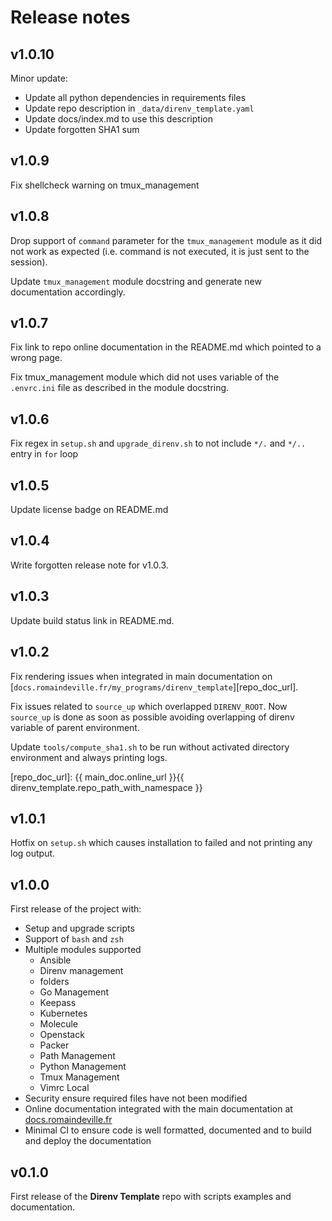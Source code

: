 # Release notes

## v1.0.10

Minor update:
  - Update all python dependencies in requirements files
  - Update repo description in `_data/direnv_template.yaml`
  - Update docs/index.md to use this description
  - Update forgotten SHA1 sum

## v1.0.9

Fix shellcheck warning on tmux_management

## v1.0.8

Drop support of `command` parameter for the `tmux_management` module as it did
not work as expected (i.e. command is not executed, it is just sent to the
session).

Update `tmux_management` module docstring and generate new documentation
accordingly.

## v1.0.7

Fix link to repo online documentation in the README.md which pointed to a wrong
page.

Fix tmux_management module which did not uses variable of the `.envrc.ini` file
as described in the module docstring.

## v1.0.6

Fix regex in `setup.sh` and `upgrade_direnv.sh` to not include `*/.` and `*/..`
entry in `for` loop

## v1.0.5

Update license badge on README.md

## v1.0.4

Write forgotten release note for v1.0.3.

## v1.0.3

Update build status link in README.md.

## v1.0.2

Fix rendering issues when integrated in main documentation on
[`docs.romaindeville.fr/my_programs/direnv_template`][repo_doc_url].

Fix issues related to `source_up` which overlapped `DIRENV_ROOT`. Now
`source_up` is done as soon as possible avoiding overlapping of direnv variable
of parent environment.

Update `tools/compute_sha1.sh` to be run without activated directory environment
and always printing logs.

[repo_doc_url]: {{ main_doc.online_url }}{{ direnv_template.repo_path_with_namespace }}

## v1.0.1

Hotfix on `setup.sh` which causes installation to failed and not printing any
log output.

## v1.0.0

First release of the project with:

  - Setup and upgrade scripts
  - Support of `bash` and `zsh`
  - Multiple modules supported
    - Ansible
    - Direnv management
    - folders
    - Go Management
    - Keepass
    - Kubernetes
    - Molecule
    - Openstack
    - Packer
    - Path Management
    - Python Management
    - Tmux Management
    - Vimrc Local
  - Security ensure required files have not been modified
  - Online documentation integrated with the main documentation at
   [docs.romaindeville.fr](https://docs.romaindeville.fr)
  - Minimal CI to ensure code is well formatted, documented and to build and
    deploy the documentation

## v0.1.0

First release of the **Direnv Template** repo with scripts examples and
documentation.
